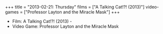 +++
title = "2013-02-21: Thursday"
films = ["A Talking Cat!?! (2013)"]
video-games = ["Professor Layton and the Miracle Mask"]
+++


* Film: A Talking Cat!?! (2013) -
* Video Game: Professor Layton and the Miracle Mask